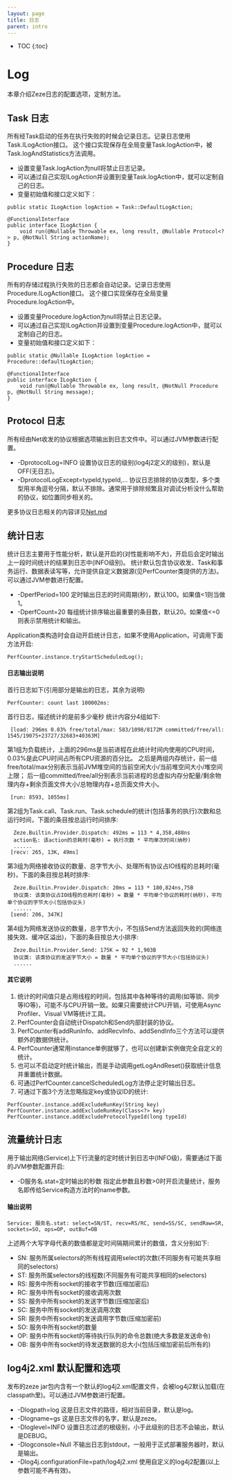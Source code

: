 ```yaml
---
layout: page
title: 日志
parent: intro
---
```


* TOC
{:toc}


# Log

本章介绍Zeze日志的配置选项，定制方法。

## Task 日志
所有经Task启动的任务在执行失败的时候会记录日志。记录日志使用Task.ILogAction接口。
这个接口实现保存在全局变量Task.logAction中，被Task.logAndStatistics方法调用。
* 设置变量Task.logAction为null将禁止日志记录。
* 可以通过自己实现ILogAction并设置到变量Task.logAction中，就可以定制自己的日志。
* 变量初始值和接口定义如下：
```
public static ILogAction logAction = Task::DefaultLogAction;

@FunctionalInterface
public interface ILogAction {
    void run(@Nullable Throwable ex, long result, @Nullable Protocol<?> p, @NotNull String actionName);
}
```

## Procedure 日志
所有的存储过程执行失败的日志都会自动记录。记录日志使用Procedure.ILogAction接口。
这个接口实现保存在全局变量Procedure.logAction中。
* 设置变量Procedure.logAction为null将禁止日志记录。
* 可以通过自己实现ILogAction并设置到变量Procedure.logAction中，就可以定制自己的日志。
* 变量初始值和接口定义如下：
```
public static @Nullable ILogAction logAction = Procedure::defaultLogAction;

@FunctionalInterface
public interface ILogAction {
    void run(@Nullable Throwable ex, long result, @NotNull Procedure p, @NotNull String message);
}
```

## Protocol 日志
所有经由Net收发的协议根据选项输出到日志文件中。可以通过JVM参数进行配置。
* -DprotocolLog=INFO 设置协议日志的级别(log4j2定义的级别)，默认是OFF(无日志)。
* -DprotocolLogExcept=typeId,typeId,... 协议日志排除的协议类型，多个类型用半角逗号分隔，默认不排除。通常用于排除频繁且对调试分析没什么帮助的协议，如位置同步相关的。

更多协议日志相关的内容详见[Net.md](Net.md)

## 统计日志
统计日志主要用于性能分析，默认是开启的(对性能影响不大)，开启后会定时输出上一段时间统计的结果到日志中(INFO级别)。
统计默认包含协议收发、Task和事务运行、数据表读写等，允许提供自定义数据源(见PerfCounter类提供的方法)。可以通过JVM参数进行配置。
* -DperfPeriod=100 定时输出日志的时间周期(秒)，默认100。如果值<1则当做1。
* -DperfCount=20 每组统计排序输出最重要的条目数，默认20。如果值<=0则表示禁用统计和输出。

Application类构造时会自动开启统计日志，如果不使用Application，可调用下面方法开启:
```
PerfCounter.instance.tryStartScheduledLog();
```

#### 日志输出说明
首行日志如下(引用部分是输出的日志，其余为说明)
```
PerfCounter: count last 100002ms:
```
首行日志，描述统计的是前多少毫秒
统计内容分4组如下:
```
 [load: 296ms 0.03% free/total/max: 583/1098/8172M committed/free/all: 1545/19075+23727/32683+40363M]
```
第1组为负载统计，上面的296ms是当前进程在此统计时间内使用的CPU时间，0.03%是此CPU时间占所有CPU资源的百分比。
之后是两组内存统计，前一组free/total/max分别表示当前JVM堆空间的当前空闲大小/当前堆空间大小/堆空间上限；
后一组committed/free/all分别表示当前进程的总虚拟内存分配量/剩余物理内存+剩余页面文件大小/总物理内存+总页面文件大小。
```
 [run: 8593, 1055ms]
```
第2组为Task.call、Task.run、Task.schedule的统计(包括事务的执行)次数和总运行时间，下面的条目按总运行时间排序:
```
  Zeze.Builtin.Provider.Dispatch: 492ms = 113 * 4,358,488ns
  action名: 该action的总耗时(毫秒) = 执行次数 * 平均单次时间(纳秒)
  ......
 [recv: 265, 13K, 49ms]
```
第3组为网络接收协议的数量、总字节大小、处理所有协议占IO线程的总耗时(毫秒)，下面的条目按总耗时排序:
```
  Zeze.Builtin.Provider.Dispatch: 20ms = 113 * 180,824ns,75B
  协议类: 该类协议占IO线程的总耗时(毫秒) = 数量 * 平均单个协议的耗时(纳秒)，平均单个协议的字节大小(包括协议头)
  ......
 [send: 206, 347K]
```
第4组为网络发送协议的数量，总字节大小，不包括Send方法返回失败的(网络连接失效、缓冲区溢出)，下面的条目按总大小排序:
```
  Zeze.Builtin.Provider.Send: 175K = 92 * 1,903B
  协议类: 该类协议的发送字节大小 = 数量 * 平均单个协议的字节大小(包括协议头)
  ......
```
#### 其它说明
1. 统计的时间值只是占用线程的时间，包括其中各种等待的调用(如等锁、同步等IO等)，可能不与CPU开销一致。如果只需要统计CPU开销，可使用Async Profiler、Visual VM等统计工具。
2. PerfCounter会自动统计Dispatch和Send内部封装的协议。
3. PerfCounter有addRunInfo、addRecvInfo、addSendInfo三个方法可以提供额外的数据供统计。
4. PerfCounter通常用instance单例就够了，也可以创建新实例做完全自定义的统计。
5. 也可以不启动定时统计输出，而是手动调用getLogAndReset()获取统计信息并重置统计数据。
6. 可通过PerfCounter.cancelScheduledLog方法停止定时输出日志。
7. 可通过下面3个方法忽略指定key或协议ID的统计:
```
PerfCounter.instance.addExcludeRunKey(String key)
PerfCounter.instance.addExcludeRunKey(Class<?> key)
PerfCounter.instance.addExcludeProtocolTypeId(long typeId)
```

## 流量统计日志
用于输出网络(Service)上下行流量的定时统计到日志中(INFO级)，需要通过下面的JVM参数配置开启:
* -D服务名.stat=定时输出的秒数 指定此参数且秒数>0时开启流量统计，服务名即传给Service构造方法时的name参数。

#### 输出说明
```
Service: 服务名.stat: select=SN/ST, recv=RS/RC, send=SS/SC, sendRaw=SR, sockets=SO, ops=OP, outBuf=OB
```
上述两个大写字母代表的数值都是定时间隔期间累计的数值，含义分别如下:
- SN: 服务所属selectors的所有线程调用select的次数(不同服务有可能共享相同的selectors)
- ST: 服务所属selectors的线程数(不同服务有可能共享相同的selectors)
- RS: 服务中所有socket的接收字节数(压缩加密后)
- RC: 服务中所有socket的接收调用次数
- SS: 服务中所有socket的发送字节数(压缩加密后)
- SC: 服务中所有socket的发送调用次数
- SR: 服务中所有socket的发送调用字节数(压缩加密前)
- SO: 服务中所有socket的数量
- OP: 服务中所有socket的等待执行队列的命令总数(绝大多数是发送命令)
- OB: 服务中所有socket的待发送数据的总大小(包括压缩加密前后所有的)

## log4j2.xml 默认配置和选项
发布的zeze jar包内含有一个默认的log4j2.xml配置文件，会被log4j2默认加载(在classpath里)。可以通过JVM参数进行配置。
* -Dlogpath=log 这是日志文件的路径，相对当前目录，默认是log。
* -Dlogname=gs 这是日志文件的名字，默认是zeze。
* -Dloglevel=INFO 设置日志过滤的根级别，小于此级别的日志不会输出，默认是DEBUG。
* -Dlogconsole=Null 不输出日志到stdout，一般用于正式部署服务器时，默认是输出。
* -Dlog4j.configurationFile=path/log4j2.xml 使用自定义的log4j2配置(以上参数可能不再有效)。
